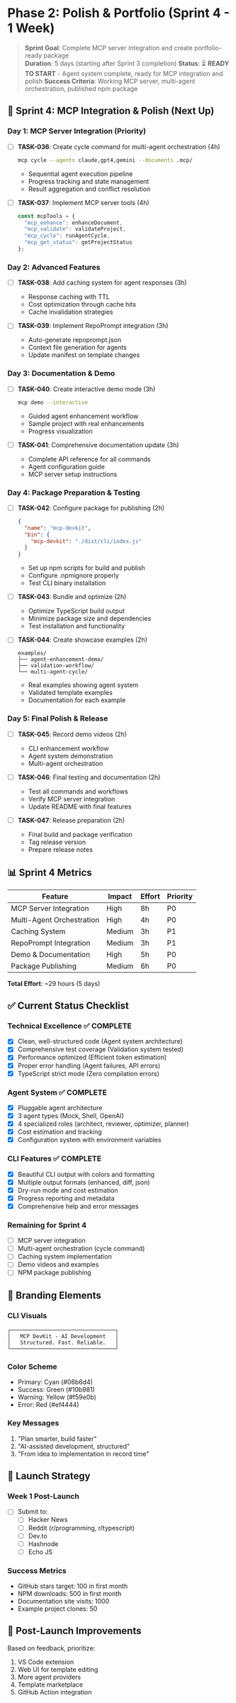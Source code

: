 # Phase 2: Polish & Portfolio (Sprint 4 - 1 Week)

> **Sprint Goal**: Complete MCP server integration and create portfolio-ready package  
> **Duration**: 5 days (starting after Sprint 3 completion)
> **Status**: ⏳ **READY TO START** - Agent system complete, ready for MCP integration and polish
> **Success Criteria**: Working MCP server, multi-agent orchestration, published npm package

## 🎯 Sprint 4: MCP Integration & Polish (Next Up)

### Day 1: MCP Server Integration (Priority)
- [ ] **TASK-036**: Create cycle command for multi-agent orchestration (4h)
  ```bash
  mcp cycle --agents claude,gpt4,gemini --documents .mcp/
  ```
  - Sequential agent execution pipeline
  - Progress tracking and state management
  - Result aggregation and conflict resolution

- [ ] **TASK-037**: Implement MCP server tools (4h)
  ```typescript
  const mcpTools = {
    "mcp_enhance": enhanceDocument,
    "mcp_validate": validateProject, 
    "mcp_cycle": runAgentCycle,
    "mcp_get_status": getProjectStatus
  };
  ```

### Day 2: Advanced Features
- [ ] **TASK-038**: Add caching system for agent responses (3h)
  - Response caching with TTL
  - Cost optimization through cache hits
  - Cache invalidation strategies

- [ ] **TASK-039**: Implement RepoPrompt integration (3h)
  - Auto-generate repoprompt.json
  - Context file generation for agents
  - Update manifest on template changes

### Day 3: Documentation & Demo
- [ ] **TASK-040**: Create interactive demo mode (3h)
  ```bash
  mcp demo --interactive
  ```
  - Guided agent enhancement workflow
  - Sample project with real enhancements
  - Progress visualization

- [ ] **TASK-041**: Comprehensive documentation update (3h)
  - Complete API reference for all commands
  - Agent configuration guide
  - MCP server setup instructions

### Day 4: Package Preparation & Testing
- [ ] **TASK-042**: Configure package for publishing (2h)
  ```json
  {
    "name": "mcp-devkit",
    "bin": {
      "mcp-devkit": "./dist/cli/index.js"
    }
  }
  ```
  - Set up npm scripts for build and publish
  - Configure .npmignore properly
  - Test CLI binary installation

- [ ] **TASK-043**: Bundle and optimize (2h)
  - Optimize TypeScript build output
  - Minimize package size and dependencies
  - Test installation and functionality

- [ ] **TASK-044**: Create showcase examples (2h)
  ```
  examples/
  ├── agent-enhancement-demo/
  ├── validation-workflow/
  └── multi-agent-cycle/
  ```
  - Real examples showing agent system
  - Validated template examples
  - Documentation for each example

### Day 5: Final Polish & Release
- [ ] **TASK-045**: Record demo videos (2h)
  - CLI enhancement workflow
  - Agent system demonstration
  - Multi-agent orchestration

- [ ] **TASK-046**: Final testing and documentation (2h)
  - Test all commands and workflows
  - Verify MCP server integration
  - Update README with final features

- [ ] **TASK-047**: Release preparation (2h)
  - Final build and package verification
  - Tag release version
  - Prepare release notes

## 📊 Sprint 4 Metrics

| Feature | Impact | Effort | Priority |
|---------|--------|--------|----------|
| MCP Server Integration | High | 8h | P0 |
| Multi-Agent Orchestration | High | 4h | P0 |
| Caching System | Medium | 3h | P1 |
| RepoPrompt Integration | Medium | 3h | P1 |
| Demo & Documentation | High | 5h | P0 |
| Package Publishing | Medium | 6h | P0 |

**Total Effort**: ~29 hours (5 days)

## ✅ Current Status Checklist

### Technical Excellence ✅ **COMPLETE**
- [x] Clean, well-structured code (Agent system architecture)
- [x] Comprehensive test coverage (Validation system tested)
- [x] Performance optimized (Efficient token estimation)
- [x] Proper error handling (Agent failures, API errors)
- [x] TypeScript strict mode (Zero compilation errors)

### Agent System ✅ **COMPLETE** 
- [x] Pluggable agent architecture
- [x] 3 agent types (Mock, Shell, OpenAI)
- [x] 4 specialized roles (architect, reviewer, optimizer, planner)
- [x] Cost estimation and tracking
- [x] Configuration system with environment variables

### CLI Features ✅ **COMPLETE**
- [x] Beautiful CLI output with colors and formatting
- [x] Multiple output formats (enhanced, diff, json)
- [x] Dry-run mode and cost estimation
- [x] Progress reporting and metadata
- [x] Comprehensive help and error messages

### Remaining for Sprint 4
- [ ] MCP server integration
- [ ] Multi-agent orchestration (cycle command)
- [ ] Caching system implementation
- [ ] Demo videos and examples
- [ ] NPM package publishing

## 🎨 Branding Elements

### CLI Visuals
```
┌─────────────────────────────────┐
│   MCP DevKit - AI Development   │
│   Structured. Fast. Reliable.   │
└─────────────────────────────────┘
```

### Color Scheme
- Primary: Cyan (#06b6d4)
- Success: Green (#10b981)
- Warning: Yellow (#f59e0b)
- Error: Red (#ef4444)

### Key Messages
1. "Plan smarter, build faster"
2. "AI-assisted development, structured"
3. "From idea to implementation in record time"

## 🚀 Launch Strategy

### Week 1 Post-Launch
- [ ] Submit to:
  - [ ] Hacker News
  - [ ] Reddit (r/programming, r/typescript)
  - [ ] Dev.to
  - [ ] Hashnode
  - [ ] Echo JS

### Success Metrics
- GitHub stars target: 100 in first month
- NPM downloads: 500 in first month
- Documentation site visits: 1000
- Example project clones: 50

## 📝 Post-Launch Improvements
Based on feedback, prioritize:
1. VS Code extension
2. Web UI for template editing
3. More agent providers
4. Template marketplace
5. GitHub Action integration